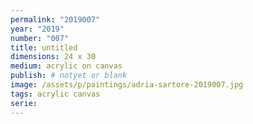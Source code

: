 ```yaml
---
permalink: "2019007"
year: "2019"
number: "007"
title: untitled
dimensions: 24 x 30
medium: acrylic on canvas
publish: # notyet or blank
image: /assets/p/paintings/adria-sartore-2019007.jpg
tags: acrylic canvas
serie:
---
```

